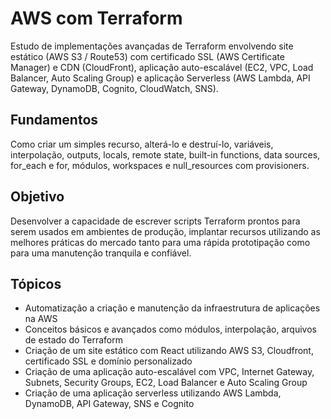 # AWS com Terraform

Estudo de implementações avançadas de Terraform envolvendo site estático (AWS S3 / Route53) com certificado SSL (AWS Certificate Manager) e CDN (CloudFront), aplicação auto-escalável (EC2, VPC, Load Balancer, Auto Scaling Group) e aplicação Serverless (AWS Lambda, API Gateway, DynamoDB, Cognito, CloudWatch, SNS).

## Fundamentos
Como criar um simples recurso, alterá-lo e destruí-lo, variáveis, interpolação, outputs, locals, remote state, built-in functions, data sources, for_each e for, módulos, workspaces e null_resources com provisioners.

## Objetivo
Desenvolver a capacidade de escrever scripts Terraform prontos para serem usados em ambientes de produção, implantar  recursos utilizando as melhores práticas do mercado tanto para uma rápida prototipação como para uma manutenção tranquila e confiável.

## Tópicos
- Automatização a criação e manutenção da infraestrutura de aplicações na AWS
- Conceitos básicos e avançados como módulos, interpolação, arquivos de estado do Terraform
- Criação de um site estático com React utilizando AWS S3, Cloudfront, certificado SSL e domínio personalizado
- Criação de uma aplicação auto-escalável com VPC, Internet Gateway, Subnets, Security Groups, EC2, Load Balancer e Auto Scaling Group
- Criação de uma aplicação serverless utilizando AWS Lambda, DynamoDB, API Gateway, SNS e Cognito